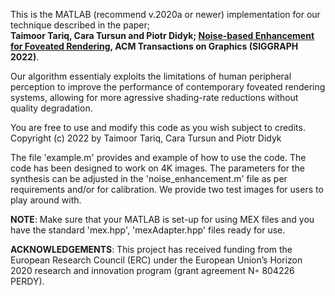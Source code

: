This is the MATLAB (recommend v.2020a or newer) implementation for our technique described in the paper; <br />
**Taimoor Tariq, Cara Tursun and Piotr Didyk; [Noise-based Enhancement for Foveated Rendering](https://www.pdf.inf.usi.ch/projects/NoiseBasedEnhancement/), ACM Transactions on Graphics (SIGGRAPH 2022)**. 

Our algorithm essentialy exploits the limitations of human peripheral perception to improve the performance of contemporary foveated rendering systems, 
allowing for more agressive shading-rate reductions without quality degradation. 

You are free to use and modify this code as you wish subject to credits. <br />
Copyright (c) 2022 by Taimoor Tariq, Cara Tursun and Piotr Didyk

The file 'example.m' provides and example of how to use the code. The code has been designed to work on 4K images. 
The parameters for the synthesis can be adjusted in the 'noise_enhancement.m' file as per requirements and/or for calibration. 
We provide two test images for users to play around with. 

**NOTE**: Make sure that your MATLAB is set-up for using MEX files and you have the standard 'mex.hpp', 'mexAdapter.hpp' files ready for use. 

**ACKNOWLEDGEMENTS**: This project has received funding from the European Research Council (ERC) under the European Union’s Horizon 2020 research and innovation program (grant agreement N◦ 804226 PERDY).
